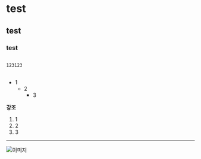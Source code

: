 # test
## test
### test

<pre>
<code>
123123
</code>
</pre>

* 1
  * 2
    * 3


**강조**

1. 1
2. 2
3. 3

---

![이미지](./123.png)
